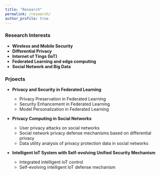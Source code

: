 ```yaml
---
title: "Research"
permalink: /research/
author_profile: true
---
```


### <i class="fa fa-fw fa-graduation-cap" aria-hidden="true"></i> Research Interests
  * **Wireless and Mobile Security** 
  * **Differential Privacy**
  * **Internet of Tings (IoT)**
  * **Federated Learning and edge computing**
  * **Social Network and Big Data**


### <i class="fa fa-fw fa-project-diagram" aria-hidden="true"></i> Prjoects

* **Privacy and Security in Federated Learning**
  * Privacy Preservation in Federated Learning 
  * Security Enhancement in Federated Learning
  * Model Personalization in Federated Learning

* **Privacy Computing in Social Networks**
  * User privacy attacks on social networks
  * Social network privacy defense mechanisms based on differential privacy 
  * Data utility analysis of privacy protection data in social networks

* **Intelligent IoT System with Self-evolving Unified Security Mechanism**     
    * Integrated intelligent IoT control
    * Self-evolving intelligent IoT defense mechanism

   
